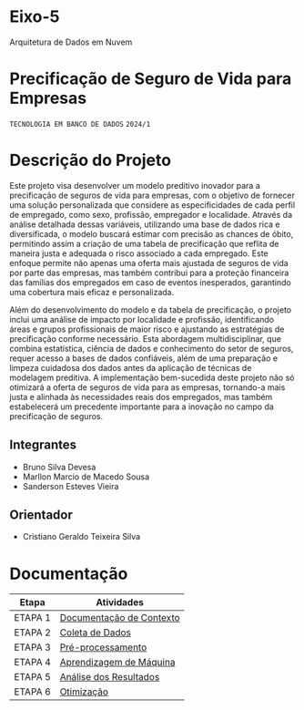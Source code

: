 # Eixo-5
Arquitetura de Dados em Nuvem

# Precificação de Seguro de Vida para Empresas
`TECNOLOGIA EM BANCO DE DADOS`
`2024/1`

# Descrição do Projeto
Este projeto visa desenvolver um modelo preditivo inovador para a precificação de seguros de vida para empresas, com o objetivo de fornecer uma solução personalizada que considere as especificidades de cada perfil de empregado, como sexo, profissão, empregador e localidade. Através da análise detalhada dessas variáveis, utilizando uma base de dados rica e diversificada, o modelo buscará estimar com precisão as chances de óbito, permitindo assim a criação de uma tabela de precificação que reflita de maneira justa e adequada o risco associado a cada empregado. Este enfoque permite não apenas uma oferta mais ajustada de seguros de vida por parte das empresas, mas também contribui para a proteção financeira das famílias dos empregados em caso de eventos inesperados, garantindo uma cobertura mais eficaz e personalizada.

Além do desenvolvimento do modelo e da tabela de precificação, o projeto inclui uma análise de impacto por localidade e profissão, identificando áreas e grupos profissionais de maior risco e ajustando as estratégias de precificação conforme necessário. Esta abordagem multidisciplinar, que combina estatística, ciência de dados e conhecimento do setor de seguros, requer acesso a bases de dados confiáveis, além de uma preparação e limpeza cuidadosa dos dados antes da aplicação de técnicas de modelagem preditiva. A implementação bem-sucedida deste projeto não só otimizará a oferta de seguros de vida para as empresas, tornando-a mais justa e alinhada às necessidades reais dos empregados, mas também estabelecerá um precedente importante para a inovação no campo da precificação de seguros.

## Integrantes
* Bruno Silva Devesa
* Marllon Marcio de Macedo Sousa
* Sanderson Esteves Vieira


## Orientador
* Cristiano Geraldo Teixeira Silva

# Documentação

| Etapa         | Atividades |
|  :----:   | ----------- |
| ETAPA 1        |[Documentação de Contexto](etapas/inicio_do_projeto.md) |
| ETAPA 2        |[Coleta de Dados](etapas/coleta_dados.md) |
| ETAPA 3        |[Pré-processamento](etapas/pre_processamento.md) |
| ETAPA 4        |[Aprendizagem de Máquina](etapas/aprendizado_maquina_rev.md)|
| ETAPA 5        |[Análise dos Resultados](etapas/analise_resultados.md) |
| ETAPA 6        |[Otimização](etapas/otimizacao.md) |
